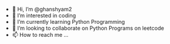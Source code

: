 - 👋 Hi, I’m @ghanshyam2
- 👀 I’m interested in coding 
- 🌱 I’m currently learning Python Programming
- 💞️ I’m looking to collaborate on Python Programs on leetcode
- 📫 How to reach me ...

<!---
ghanshyam2/ghanshyam2 is a ✨ special ✨ repository because its `README.md` (this file) appears on your GitHub profile.
You can click the Preview link to take a look at your changes.
--->
